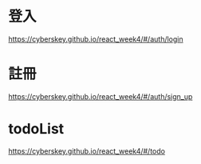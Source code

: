 # 登入
https://cyberskey.github.io/react_week4/#/auth/login

# 註冊
https://cyberskey.github.io/react_week4/#/auth/sign_up

# todoList
https://cyberskey.github.io/react_week4/#/todo